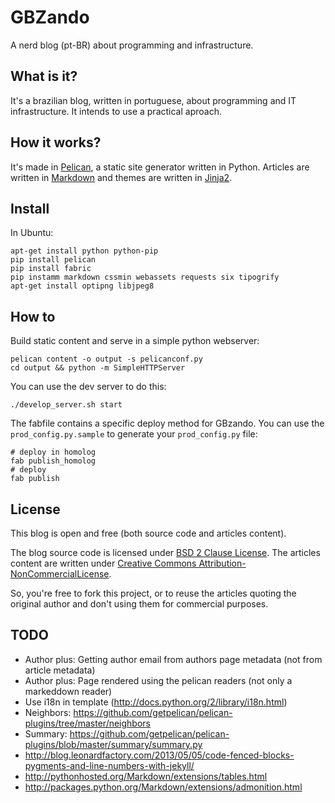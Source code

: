 GBZando
=======

A nerd blog (pt-BR) about programming and infrastructure.


What is it?
-----------

It's a brazilian blog, written in portuguese, about programming and IT infrastructure. It intends to use a practical aproach.


How it works?
-------------

It's made in [Pelican](https://github.com/getpelican/pelican/), a static site generator written in Python. Articles are written in [Markdown](http://daringfireball.net/projects/markdown/) and themes are written in [Jinja2](http://jinja.pocoo.org).


Install
-------

In Ubuntu:

    apt-get install python python-pip
    pip install pelican
    pip install fabric
    pip instamm markdown cssmin webassets requests six tipogrify
    apt-get install optipng libjpeg8

How to
------

Build static content and serve in a simple python webserver:

    pelican content -o output -s pelicanconf.py
    cd output && python -m SimpleHTTPServer

You can use the dev server to do this:

    ./develop_server.sh start 

The fabfile contains a specific deploy method for GBzando. You can use the `prod_config.py.sample` to generate your `prod_config.py` file:

    # deploy in homolog
    fab publish_homolog
    # deploy
    fab publish

License
-------

This blog is open and free (both source code and articles content).

The blog source code is licensed under [BSD 2 Clause License](LICENSE). The articles content are written under [Creative Commons Attribution-NonCommercialLicense](http://creativecommons.org/licenses/by-nc/3.0/deed.en_US).

So, you're free to fork this project, or to reuse the articles quoting the original author and don't using them for commercial purposes.

TODO
----

- Author plus: Getting author email from authors page metadata (not from article metadata)
- Author plus: Page rendered using the pelican readers (not only a markeddown reader)
- Use i18n in template (http://docs.python.org/2/library/i18n.html)
- Neighbors: https://github.com/getpelican/pelican-plugins/tree/master/neighbors
- Summary: https://github.com/getpelican/pelican-plugins/blob/master/summary/summary.py
- http://blog.leonardfactory.com/2013/05/05/code-fenced-blocks-pygments-and-line-numbers-with-jekyll/
- http://pythonhosted.org/Markdown/extensions/tables.html
- http://packages.python.org/Markdown/extensions/admonition.html
